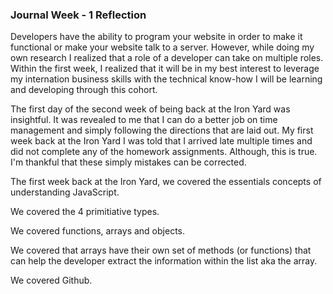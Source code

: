 ### Journal Week - 1 Reflection

Developers have the ability to program your website in order to make it functional or make your website talk to a server. However, while doing my own research I realized that a role of a developer can take on multiple roles. Within the first week, I realized that it will be in my best interest to leverage my internation business skills with the technical know-how I will be learning and developing through this cohort. 


The first day of the second week of being back at the Iron Yard was insightful. It was revealed to me that I can do a better job on time management and simply following the directions that are laid out. My first week back at the Iron Yard I was told that I arrived late multiple times and did not complete any of the homework assignments. Although, this is true. I'm thankful that these simply mistakes can be corrected. 


The first week back at the Iron Yard, we covered the essentials concepts of understanding JavaScript. 

We covered the 4 primitiative types. 

We covered functions, arrays and objects. 

We covered that arrays have their own set of methods (or functions) that can help the developer extract the information within the list aka the array.

We covered Github.
